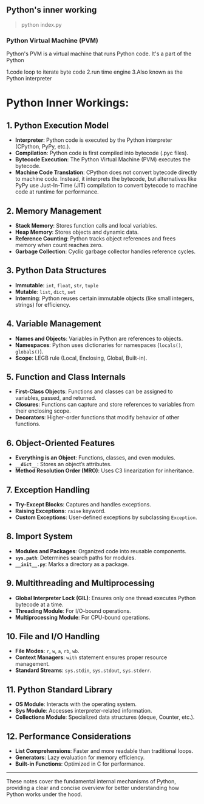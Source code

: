 ## Python's inner working
> python index.py


### Python Virtual Machine (PVM)
Python's PVM is a virtual machine that runs Python code. It's a part of the Python

1.code loop to iterate byte code 
2.run time engine
3.Also known as the Python interpreter




# Python Inner Workings: 

## 1. Python Execution Model
- **Interpreter**: Python code is executed by the Python interpreter (CPython, PyPy, etc.).
- **Compilation**: Python code is first compiled into bytecode (.pyc files).
- **Bytecode Execution**: The Python Virtual Machine (PVM) executes the bytecode.
- **Machine Code Translation**: CPython does not convert bytecode directly to machine code. Instead, it interprets the bytecode, but alternatives like PyPy use Just-In-Time (JIT) compilation to convert bytecode to machine code at runtime for performance.

## 2. Memory Management
- **Stack Memory**: Stores function calls and local variables.
- **Heap Memory**: Stores objects and dynamic data.
- **Reference Counting**: Python tracks object references and frees memory when count reaches zero.
- **Garbage Collection**: Cyclic garbage collector handles reference cycles.

## 3. Python Data Structures
- **Immutable**: `int`, `float`, `str`, `tuple`
- **Mutable**: `list`, `dict`, `set`
- **Interning**: Python reuses certain immutable objects (like small integers, strings) for efficiency.

## 4. Variable Management
- **Names and Objects**: Variables in Python are references to objects.
- **Namespaces**: Python uses dictionaries for namespaces (`locals()`, `globals()`).
- **Scope**: LEGB rule (Local, Enclosing, Global, Built-in).

## 5. Function and Class Internals
- **First-Class Objects**: Functions and classes can be assigned to variables, passed, and returned.
- **Closures**: Functions can capture and store references to variables from their enclosing scope.
- **Decorators**: Higher-order functions that modify behavior of other functions.

## 6. Object-Oriented Features
- **Everything is an Object**: Functions, classes, and even modules.
- **`__dict__`**: Stores an object’s attributes.
- **Method Resolution Order (MRO)**: Uses C3 linearization for inheritance.

## 7. Exception Handling
- **Try-Except Blocks**: Captures and handles exceptions.
- **Raising Exceptions**: `raise` keyword.
- **Custom Exceptions**: User-defined exceptions by subclassing `Exception`.

## 8. Import System
- **Modules and Packages**: Organized code into reusable components.
- **`sys.path`**: Determines search paths for modules.
- **`__init__.py`**: Marks a directory as a package.

## 9. Multithreading and Multiprocessing
- **Global Interpreter Lock (GIL)**: Ensures only one thread executes Python bytecode at a time.
- **Threading Module**: For I/O-bound operations.
- **Multiprocessing Module**: For CPU-bound operations.

## 10. File and I/O Handling
- **File Modes**: `r`, `w`, `a`, `rb`, `wb`.
- **Context Managers**: `with` statement ensures proper resource management.
- **Standard Streams**: `sys.stdin`, `sys.stdout`, `sys.stderr`.

## 11. Python Standard Library
- **OS Module**: Interacts with the operating system.
- **Sys Module**: Accesses interpreter-related information.
- **Collections Module**: Specialized data structures (deque, Counter, etc.).

## 12. Performance Considerations
- **List Comprehensions**: Faster and more readable than traditional loops.
- **Generators**: Lazy evaluation for memory efficiency.
- **Built-in Functions**: Optimized in C for performance.

---

These notes cover the fundamental internal mechanisms of Python, providing a clear and concise overview for better understanding how Python works under the hood.

